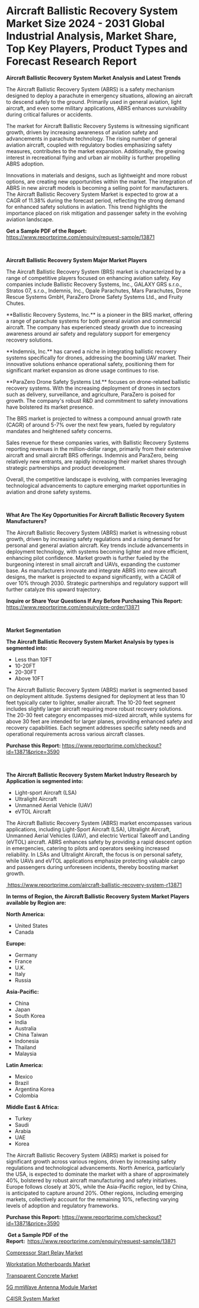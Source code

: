 <p><h1>Aircraft Ballistic Recovery System Market Size 2024 - 2031 Global Industrial Analysis, Market Share, Top Key Players, Product Types and Forecast Research Report</h1></p><p><strong>Aircraft Ballistic Recovery System Market Analysis and Latest Trends</strong></p>
<p><p>The Aircraft Ballistic Recovery System (ABRS) is a safety mechanism designed to deploy a parachute in emergency situations, allowing an aircraft to descend safely to the ground. Primarily used in general aviation, light aircraft, and even some military applications, ABRS enhances survivability during critical failures or accidents. </p><p>The market for Aircraft Ballistic Recovery Systems is witnessing significant growth, driven by increasing awareness of aviation safety and advancements in parachute technology. The rising number of general aviation aircraft, coupled with regulatory bodies emphasizing safety measures, contributes to the market expansion. Additionally, the growing interest in recreational flying and urban air mobility is further propelling ABRS adoption.</p><p>Innovations in materials and designs, such as lightweight and more robust options, are creating new opportunities within the market. The integration of ABRS in new aircraft models is becoming a selling point for manufacturers. The Aircraft Ballistic Recovery System Market is expected to grow at a CAGR of 11.38% during the forecast period, reflecting the strong demand for enhanced safety solutions in aviation. This trend highlights the importance placed on risk mitigation and passenger safety in the evolving aviation landscape.</p></p>
<p><strong>Get a Sample PDF of the Report:&nbsp;</strong> <a href="https://www.reportprime.com/enquiry/request-sample/13871?utm_campaign=1170&utm_medium=2&utm_source=Github&utm_content=ia&utm_term=11102024&utm_id=aircraft-ballistic-recovery-system">https://www.reportprime.com/enquiry/request-sample/13871</a></p>
<p>&nbsp;</p>
<p><strong>Aircraft Ballistic Recovery System Major Market Players</strong></p>
<p><p>The Aircraft Ballistic Recovery System (BRS) market is characterized by a range of competitive players focused on enhancing aviation safety. Key companies include Ballistic Recovery Systems, Inc., GALAXY GRS s.r.o., Stratos 07, s.r.o., Indemnis, Inc., Opale Parachutes, Mars Parachutes, Drone Rescue Systems GmbH, ParaZero Drone Safety Systems Ltd., and Fruity Chutes.</p><p>**Ballistic Recovery Systems, Inc.** is a pioneer in the BRS market, offering a range of parachute systems for both general aviation and commercial aircraft. The company has experienced steady growth due to increasing awareness around air safety and regulatory support for emergency recovery solutions. </p><p>**Indemnis, Inc.** has carved a niche in integrating ballistic recovery systems specifically for drones, addressing the booming UAV market. Their innovative solutions enhance operational safety, positioning them for significant market expansion as drone usage continues to rise.</p><p>**ParaZero Drone Safety Systems Ltd.** focuses on drone-related ballistic recovery systems. With the increasing deployment of drones in sectors such as delivery, surveillance, and agriculture, ParaZero is poised for growth. The company's robust R&D and commitment to safety innovations have bolstered its market presence.</p><p>The BRS market is projected to witness a compound annual growth rate (CAGR) of around 5-7% over the next few years, fueled by regulatory mandates and heightened safety concerns. </p><p>Sales revenue for these companies varies, with Ballistic Recovery Systems reporting revenues in the million-dollar range, primarily from their extensive aircraft and small aircraft BRS offerings. Indemnis and ParaZero, being relatively new entrants, are rapidly increasing their market shares through strategic partnerships and product development.</p><p>Overall, the competitive landscape is evolving, with companies leveraging technological advancements to capture emerging market opportunities in aviation and drone safety systems.</p></p>
<p>&nbsp;</p>
<p><strong>What Are The Key Opportunities For Aircraft Ballistic Recovery System Manufacturers?</strong></p>
<p><p>The Aircraft Ballistic Recovery System (ABRS) market is witnessing robust growth, driven by increasing safety regulations and a rising demand for personal and general aviation aircraft. Key trends include advancements in deployment technology, with systems becoming lighter and more efficient, enhancing pilot confidence. Market growth is further fueled by the burgeoning interest in small aircraft and UAVs, expanding the customer base. As manufacturers innovate and integrate ABRS into new aircraft designs, the market is projected to expand significantly, with a CAGR of over 10% through 2030. Strategic partnerships and regulatory support will further catalyze this upward trajectory.</p></p>
<p><strong>Inquire or Share Your Questions If Any Before Purchasing This Report:</strong> <a href="https://www.reportprime.com/enquiry/pre-order/13871?utm_campaign=1170&utm_medium=2&utm_source=Github&utm_content=ia&utm_term=11102024&utm_id=aircraft-ballistic-recovery-system">https://www.reportprime.com/enquiry/pre-order/13871</a></p>
<p>&nbsp;</p>
<p><strong>Market Segmentation</strong></p>
<p><strong>The Aircraft Ballistic Recovery System Market Analysis by types is segmented into:</strong></p>
<p><ul><li>Less than 10FT</li><li>10-20FT</li><li>20-30FT</li><li>Above 10FT</li></ul></p>
<p><p>The Aircraft Ballistic Recovery System (ABRS) market is segmented based on deployment altitude. Systems designed for deployment at less than 10 feet typically cater to lighter, smaller aircraft. The 10-20 feet segment includes slightly larger aircraft requiring more robust recovery solutions. The 20-30 feet category encompasses mid-sized aircraft, while systems for above 30 feet are intended for larger planes, providing enhanced safety and recovery capabilities. Each segment addresses specific safety needs and operational requirements across various aircraft classes.</p></p>
<p><strong>Purchase this Report:&nbsp;</strong><a href="https://www.reportprime.com/checkout?id=13871&price=3590&utm_campaign=1170&utm_medium=2&utm_source=Github&utm_content=ia&utm_term=11102024&utm_id=aircraft-ballistic-recovery-system">https://www.reportprime.com/checkout?id=13871&price=3590</a></p>
<p>&nbsp;</p>
<p><strong>The Aircraft Ballistic Recovery System Market Industry Research by Application is segmented into:</strong></p>
<p><ul><li>Light-sport Aircraft (LSA)</li><li>Ultralight Aircraft</li><li>Unmanned Aerial Vehicle (UAV)</li><li>eVTOL Aircraft</li></ul></p>
<p><p>The Aircraft Ballistic Recovery System (ABRS) market encompasses various applications, including Light-Sport Aircraft (LSA), Ultralight Aircraft, Unmanned Aerial Vehicles (UAV), and electric Vertical Takeoff and Landing (eVTOL) aircraft. ABRS enhances safety by providing a rapid descent option in emergencies, catering to pilots and operators seeking increased reliability. In LSAs and Ultralight Aircraft, the focus is on personal safety, while UAVs and eVTOL applications emphasize protecting valuable cargo and passengers during unforeseen incidents, thereby boosting market growth.</p></p>
<p><a href="https://www.reportprime.com/aircraft-ballistic-recovery-system-r13871?utm_campaign=1170&utm_medium=2&utm_source=Github&utm_content=ia&utm_term=11102024&utm_id=aircraft-ballistic-recovery-system">&nbsp;https://www.reportprime.com/aircraft-ballistic-recovery-system-r13871</a></p>
<p><strong>In terms of Region, the Aircraft Ballistic Recovery System Market Players available by Region are:</strong></p>
<p>
    <p> <strong> North America: </strong>
        <ul>
            <li>United States</li>
            <li>Canada</li>
        </ul>
        </p> 
    <p> <strong> Europe: </strong>
        <ul>
            <li>Germany</li>
            <li>France</li>
            <li>U.K.</li>
            <li>Italy</li>
            <li>Russia</li>
        </ul>
        </p> 
    <p> <strong> Asia-Pacific: </strong>
        <ul>
            <li>China</li>
            <li>Japan</li>
            <li>South Korea</li>
            <li>India</li>
            <li>Australia</li>
            <li>China Taiwan</li>
            <li>Indonesia</li>
            <li>Thailand</li>
            <li>Malaysia</li>
        </ul>
        </p> 
    <p> <strong> Latin America: </strong>
        <ul>
            <li>Mexico</li>
            <li>Brazil</li>
            <li>Argentina Korea</li>
            <li>Colombia</li>
        </ul>
        </p> 
    <p> <strong> Middle East & Africa: </strong>
        <ul>
            <li>Turkey</li>
            <li>Saudi</li>
            <li>Arabia</li>
            <li>UAE</li>
            <li>Korea</li>
        </ul>
    </p>
    </p>
<p><p>The Aircraft Ballistic Recovery System (ABRS) market is poised for significant growth across various regions, driven by increasing safety regulations and technological advancements. North America, particularly the USA, is expected to dominate the market with a share of approximately 40%, bolstered by robust aircraft manufacturing and safety initiatives. Europe follows closely at 30%, while the Asia-Pacific region, led by China, is anticipated to capture around 20%. Other regions, including emerging markets, collectively account for the remaining 10%, reflecting varying levels of adoption and regulatory frameworks.</p></p>
<p><strong>Purchase this Report: </strong><a href="https://www.reportprime.com/checkout?id=13871&price=3590&utm_campaign=1170&utm_medium=2&utm_source=Github&utm_content=ia&utm_term=11102024&utm_id=aircraft-ballistic-recovery-system">https://www.reportprime.com/checkout?id=13871&price=3590</a></p>
<p>&nbsp;<strong>Get a Sample PDF of the Report:&nbsp;&nbsp;</strong><a href="https://www.reportprime.com/enquiry/request-sample/13871?utm_campaign=1170&utm_medium=2&utm_source=Github&utm_content=ia&utm_term=11102024&utm_id=aircraft-ballistic-recovery-system">https://www.reportprime.com/enquiry/request-sample/13871</a></p>
<p><strong></strong></p>
<p><p><a href="https://www.linkedin.com/pulse/navigating-compressor-start-relay-market-expert-analysis-forecast-g4s4f?utm_campaign=1170&utm_medium=2&utm_source=Github&utm_content=ia&utm_term=11102024&utm_id=aircraft-ballistic-recovery-system">Compressor Start Relay Market</a></p><p><a href="https://www.linkedin.com/pulse/workstation-motherboards-market-essentials-key-players-demand-qwquf?utm_campaign=1170&utm_medium=2&utm_source=Github&utm_content=ia&utm_term=11102024&utm_id=aircraft-ballistic-recovery-system">Workstation Motherboards Market</a></p><p><a href="https://www.linkedin.com/pulse/transparent-concrete-market-essentials-key-players-demand-drivers-jftie?utm_campaign=1170&utm_medium=2&utm_source=Github&utm_content=ia&utm_term=11102024&utm_id=aircraft-ballistic-recovery-system">Transparent Concrete Market</a></p><p><a href="https://issuu.com/reportprime-2/docs/5g-mmwave-antenna-module-market-siz_ddb521b44a2c4b?utm_campaign=1170&utm_medium=2&utm_source=Github&utm_content=ia&utm_term=11102024&utm_id=aircraft-ballistic-recovery-system">5G mmWave Antenna Module Market</a></p><p><a href="https://issuu.com/reportprime-2/docs/c4isr-system-market-size-2030.pptx_18b1adf6988680?utm_campaign=1170&utm_medium=2&utm_source=Github&utm_content=ia&utm_term=11102024&utm_id=aircraft-ballistic-recovery-system">C4ISR System Market</a></p></p>